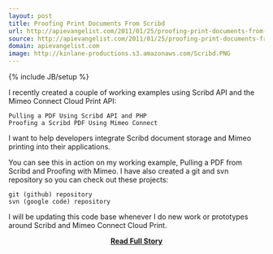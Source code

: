 ```yaml
---
layout: post
title: Proofing Print Documents From Scribd
url: http://apievangelist.com/2011/01/25/proofing-print-documents-from-scribd/
source: http://apievangelist.com/2011/01/25/proofing-print-documents-from-scribd/
domain: apievangelist.com
image: http://kinlane-productions.s3.amazonaws.com/Scribd.PNG
---
```

{% include JB/setup %}<p>I recently created a couple of working examples using Scribd API and the Mimeo Connect Cloud Print API:

	Pulling a PDF Using Scribd API and PHP
	Proofing a Scribd PDF Using Mimeo Connect

I want to help developers integrate Scribd document storage and Mimeo printing into their applications.

You can see this in action on my working example, Pulling a PDF from Scribd and Proofing with Mimeo.
I have also created a git and svn repository so you can check out these projects:

	git (github) repository
	svn (google code) repository

I will be updating this code base whenever I do new work or prototypes around Scribd and Mimeo Connect Cloud Print.</p>
<center><p><a href="http://apievangelist.com/2011/01/25/proofing-print-documents-from-scribd/" style='padding:25px; font-sze:18px; font-weight: bold;'>Read Full Story</a></p></center>
